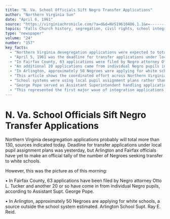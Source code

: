 ```yaml
---
title: "N. Va. School Officials Sift Negro Transfer Applications"
author: "Northern Virginia Sun"
date: "April 6, 1961"
source: "https://virginiachronicle.com/?a=d&d=NVS19610406.1.1&e=-------en-20--1--txt-txIN--------"
topics: "Falls Church history, segregation, civil rights, school integration, Northern Virginia, Fairfax County, Arlington"
type: "newspaper"
volume: "24"
number: "157"
key_facts:
  - "Northern Virginia desegregation applications were expected to total more than 130 by April 1961"
  - "April 5, 1961 was the deadline for transfer applications under local pupil assignment plans"
  - "In Fairfax County, 63 applications were filed by Negro attorney Otto L. Tucker"
  - "An additional 20 applications came from individual Negro pupils in Fairfax County"
  - "In Arlington, approximately 50 Negroes were applying for white schools"
  - "This article shows the coordinated effort across Northern Virginia jurisdictions to implement school integration"
  - "School systems were using local pupil assignment plans rather than state-controlled placement"
  - "George Pope served as Assistant Superintendent handling applications in Fairfax County"
  - "This represented the first major wave of integration applications in Northern Virginia"
---
```


# N. Va. School Officials Sift Negro Transfer Applications

Northern Virginia desegregation applications probably will total more than 130, sources indicated today. Deadline for transfer applications under local pupil assignment plans was yesterday, but Arlington and Fairfax officials have yet to make an official tally of the number of Negroes seeking transfer to white schools.

However, this was the picture as of this morning:

• In Fairfax County, 63 applications have been filed by Negro attorney Otto L. Tucker and another 20 or so have come in from individual Negro pupils, according to Assistant Supt. George Pope.

• In Arlington, approximately 50 Negroes are applying for white schools, a source outside the school system estimated. Arlington School Supt. Ray E. Reid. 